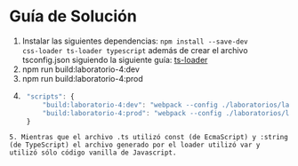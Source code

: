 # Guía de Solución

1. Instalar las siguientes dependencias: <code>npm install --save-dev css-loader ts-loader typescript</code> además de crear el archivo tsconfig.json siguiendo la siguiente guía: [ts-loader]([TAREA.md](https://github.com/TypeStrong/ts-loader))
2. npm run build:laboratorio-4:dev
3. npm run build:laboratorio-4:prod
4. ```javascript
    "scripts": {
        "build:laboratorio-4:dev": "webpack --config ./laboratorios/laboratorio-4/webpack.dev.js",
        "build:laboratorio-4:prod": "webpack --config ./laboratorios/laboratorio-4/webpack.prod.js"
    }
  ```
5. Mientras que el archivo .ts utilizó const (de EcmaScript) y :string (de TypeScript) el archivo generado por el loader utilizó var y utilizó sólo código vanilla de Javascript.